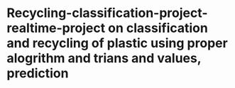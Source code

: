 # Recycling-classification-project-realtime-project on classification and recycling of plastic using proper alogrithm and trians and values, prediction 
